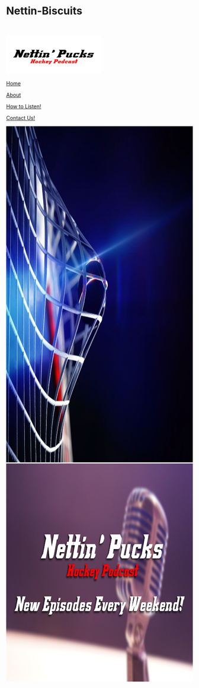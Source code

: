 # Nettin-Biscuits
<!DOCTYPE html>
<html class="nojs html css_verticalspacer" lang="en-US">
 <head>

  <meta http-equiv="Content-type" content="text/html;charset=UTF-8"/>
  <meta name="generator" content="2018.1.0.386"/>
  
  <script type="text/javascript">
   // Update the 'nojs'/'js' class on the html node
document.documentElement.className = document.documentElement.className.replace(/\bnojs\b/g, 'js');
// Check that all required assets are uploaded and up-to-date
if(typeof Muse == "undefined") window.Muse = {}; window.Muse.assets = {"required":["museutils.js", "museconfig.js", "jquery.watch.js", "jquery.musemenu.js", "require.js", "index.css"], "outOfDate":[]};
</script>
  
  <link rel="shortcut icon" href="images/a-master-copy-favicon.ico?crc=264773173"/>
  <title>Home</title>
  <!-- CSS -->
  <link rel="stylesheet" type="text/css" href="css/site_global.css?crc=444006867"/>
  <link rel="stylesheet" type="text/css" href="css/master_a-master-copy.css?crc=53201208"/>
  <link rel="stylesheet" type="text/css" href="css/index.css?crc=369441457" id="pagesheet"/>
  <!-- JS includes -->
  <!--[if lt IE 9]>
  <script src="scripts/html5shiv.js?crc=4241844378" type="text/javascript"></script>
  <![endif]-->
   </head>
 <body>

  <div class="clearfix" id="page"><!-- column -->
   <div class="position_content" id="page_position_content">
    <div class="clearfix colelem" id="pu1469-3"><!-- group -->
     <div class="browser_width grpelem" id="u1469-3-bw">
      <div class="clearfix" id="u1469-3"><!-- content -->
       <p>&nbsp;</p>
      </div>
     </div>
     <div class="clearfix grpelem" id="u1472"><!-- group -->
      <div class="clip_frame grpelem" id="u1470"><!-- image -->
       <img class="block" id="u1470_img" src="images/untitled-1.png?crc=411295998" alt="" width="256" height="103"/>
      </div>
     </div>
    </div>
    <nav class="MenuBar clearfix colelem" id="menuu1438"><!-- horizontal box -->
     <div class="MenuItemContainer clearfix grpelem" id="u1460"><!-- vertical box -->
      <a class="nonblock nontext MenuItem MenuItemWithSubMenu MuseMenuActive borderbox clearfix colelem" id="u1461" href="index.html"><!-- horizontal box --><div class="MenuItemLabel NoWrap clearfix grpelem" id="u1464-4"><!-- content --><p>Home</p></div></a>
     </div>
     <div class="MenuItemContainer clearfix grpelem" id="u5747"><!-- vertical box -->
      <a class="nonblock nontext MenuItem MenuItemWithSubMenu borderbox clearfix colelem" id="u5750" href="about.html"><!-- horizontal box --><div class="MenuItemLabel NoWrap clearfix grpelem" id="u5753-4"><!-- content --><p>About</p></div></a>
     </div>
     <div class="MenuItemContainer clearfix grpelem" id="u6236"><!-- vertical box -->
      <a class="nonblock nontext MenuItem MenuItemWithSubMenu borderbox clearfix colelem" id="u6239" href="how-to-listen!.html"><!-- horizontal box --><div class="MenuItemLabel NoWrap clearfix grpelem" id="u6241-4"><!-- content --><p>How to Listen!</p></div></a>
     </div>
     <div class="MenuItemContainer clearfix grpelem" id="u6443"><!-- vertical box -->
      <a class="nonblock nontext MenuItem MenuItemWithSubMenu borderbox clearfix colelem" id="u6446" href="contact-us!.html"><!-- horizontal box --><div class="MenuItemLabel NoWrap clearfix grpelem" id="u6449-4"><!-- content --><p>Contact Us!</p></div></a>
     </div>
    </nav>
    <div class="clearfix colelem" id="pu1467"><!-- group -->
     <div class="clip_frame grpelem" id="u1467"><!-- image -->
      <img class="block" id="u1467_img" src="images/612e8ef31b242c1894df92381b018f82.jpg?crc=167117212" alt="" width="1450" height="906"/>
     </div>
     <div class="clip_frame grpelem" id="u4779"><!-- image -->
      <img class="block" id="u4779_img" src="images/epi1044x588.jpg?crc=153664603" alt="" width="1044" height="588"/>
     </div>
    </div>
    <div class="verticalspacer" data-offset-top="825" data-content-above-spacer="1061" data-content-below-spacer="0"></div>
   </div>
  </div>
  <!-- Other scripts -->
  <script type="text/javascript">
   // Decide whether to suppress missing file error or not based on preference setting
var suppressMissingFileError = false
</script>
  <script type="text/javascript">
   window.Muse.assets.check=function(c){if(!window.Muse.assets.checked){window.Muse.assets.checked=!0;var b={},d=function(a,b){if(window.getComputedStyle){var c=window.getComputedStyle(a,null);return c&&c.getPropertyValue(b)||c&&c[b]||""}if(document.documentElement.currentStyle)return(c=a.currentStyle)&&c[b]||a.style&&a.style[b]||"";return""},a=function(a){if(a.match(/^rgb/))return a=a.replace(/\s+/g,"").match(/([\d\,]+)/gi)[0].split(","),(parseInt(a[0])<<16)+(parseInt(a[1])<<8)+parseInt(a[2]);if(a.match(/^\#/))return parseInt(a.substr(1),
16);return 0},f=function(f){for(var g=document.getElementsByTagName("link"),j=0;j<g.length;j++)if("text/css"==g[j].type){var l=(g[j].href||"").match(/\/?css\/([\w\-]+\.css)\?crc=(\d+)/);if(!l||!l[1]||!l[2])break;b[l[1]]=l[2]}g=document.createElement("div");g.className="version";g.style.cssText="display:none; width:1px; height:1px;";document.getElementsByTagName("body")[0].appendChild(g);for(j=0;j<Muse.assets.required.length;){var l=Muse.assets.required[j],k=l.match(/([\w\-\.]+)\.(\w+)$/),i=k&&k[1]?
k[1]:null,k=k&&k[2]?k[2]:null;switch(k.toLowerCase()){case "css":i=i.replace(/\W/gi,"_").replace(/^([^a-z])/gi,"_$1");g.className+=" "+i;i=a(d(g,"color"));k=a(d(g,"backgroundColor"));i!=0||k!=0?(Muse.assets.required.splice(j,1),"undefined"!=typeof b[l]&&(i!=b[l]>>>24||k!=(b[l]&16777215))&&Muse.assets.outOfDate.push(l)):j++;g.className="version";break;case "js":j++;break;default:throw Error("Unsupported file type: "+k);}}c?c().jquery!="1.8.3"&&Muse.assets.outOfDate.push("jquery-1.8.3.min.js"):Muse.assets.required.push("jquery-1.8.3.min.js");
g.parentNode.removeChild(g);if(Muse.assets.outOfDate.length||Muse.assets.required.length)g="Some files on the server may be missing or incorrect. Clear browser cache and try again. If the problem persists please contact website author.",f&&Muse.assets.outOfDate.length&&(g+="\nOut of date: "+Muse.assets.outOfDate.join(",")),f&&Muse.assets.required.length&&(g+="\nMissing: "+Muse.assets.required.join(",")),suppressMissingFileError?(g+="\nUse SuppressMissingFileError key in AppPrefs.xml to show missing file error pop up.",console.log(g)):alert(g)};location&&location.search&&location.search.match&&location.search.match(/muse_debug/gi)?
setTimeout(function(){f(!0)},5E3):f()}};
var muse_init=function(){require.config({baseUrl:""});require(["jquery","museutils","whatinput","jquery.watch","jquery.musemenu"],function(c){var $ = c;$(document).ready(function(){try{
window.Muse.assets.check($);/* body */
Muse.Utils.transformMarkupToFixBrowserProblemsPreInit();/* body */
Muse.Utils.prepHyperlinks(true);/* body */
Muse.Utils.resizeHeight('.browser_width');/* resize height */
Muse.Utils.requestAnimationFrame(function() { $('body').addClass('initialized'); });/* mark body as initialized */
Muse.Utils.makeButtonsVisibleAfterSettingMinWidth();/* body */
Muse.Utils.initWidget('.MenuBar', ['#bp_infinity'], function(elem) { return $(elem).museMenu(); });/* unifiedNavBar */
Muse.Utils.fullPage('#page');/* 100% height page */
Muse.Utils.showWidgetsWhenReady();/* body */
Muse.Utils.transformMarkupToFixBrowserProblems();/* body */
}catch(b){if(b&&"function"==typeof b.notify?b.notify():Muse.Assert.fail("Error calling selector function: "+b),false)throw b;}})})};
</script>
  <!-- RequireJS script -->
  <script src="scripts/require.js?crc=7928878" type="text/javascript" async data-main="scripts/museconfig.js?crc=4286661555" onload="if (requirejs) requirejs.onError = function(requireType, requireModule) { if (requireType && requireType.toString && requireType.toString().indexOf && 0 <= requireType.toString().indexOf('#scripterror')) window.Muse.assets.check(); }" onerror="window.Muse.assets.check();"></script>
   </body>
</html>
